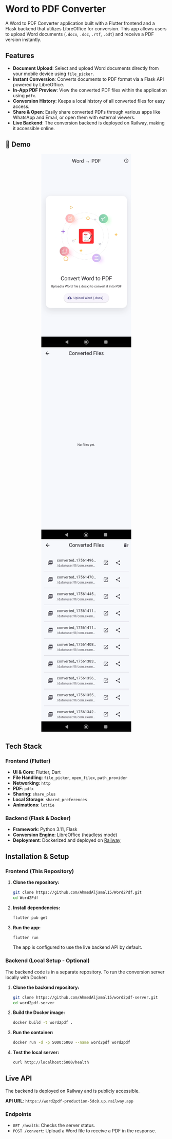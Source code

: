 # Word to PDF Converter

A Word to PDF Converter application built with a Flutter frontend and a Flask backend that utilizes LibreOffice for conversion. This app allows users to upload Word documents (`.docx`, `.doc`, `.rtf`, `.odt`) and receive a PDF version instantly.

## Features

- **Document Upload**: Select and upload Word documents directly from your mobile device using `file_picker`.
- **Instant Conversion**: Converts documents to PDF format via a Flask API powered by LibreOffice.
- **In-App PDF Preview**: View the converted PDF files within the application using `pdfx`.
- **Conversion History**: Keeps a local history of all converted files for easy access.
- **Share & Open**: Easily share converted PDFs through various apps like WhatsApp and Email, or open them with external viewers.
- **Live Backend**: The conversion backend is deployed on Railway, making it accessible online.

## 🎥 Demo
<p align="center">
  <img src="assets/screenshots/App_Home.png" width="280" />
  <img src="assets/screenshots/no_files_yet.png" width="280" />
  <img src="assets/screenshots/history_files.png" width="280" />
</p>


## Tech Stack

### Frontend (Flutter)

- **UI & Core**: Flutter, Dart
- **File Handling**: `file_picker`, `open_filex`, `path_provider`
- **Networking**: `http`
- **PDF**: `pdfx`
- **Sharing**: `share_plus`
- **Local Storage**: `shared_preferences`
- **Animations**: `lottie`

### Backend (Flask & Docker)

- **Framework**: Python 3.11, Flask
- **Conversion Engine**: LibreOffice (headless mode)
- **Deployment**: Dockerized and deployed on [Railway](https://railway.app/)

## Installation & Setup

### Frontend (This Repository)

1.  **Clone the repository:**
    ```sh
    git clone https://github.com/AhmedAljamal15/Word2Pdf.git
    cd Word2Pdf
    ```

2.  **Install dependencies:**
    ```sh
    flutter pub get
    ```

3.  **Run the app:**
    ```sh
    flutter run
    ```
    The app is configured to use the live backend API by default.

### Backend (Local Setup - Optional)

The backend code is in a separate repository. To run the conversion server locally with Docker:

1.  **Clone the backend repository:**
    ```sh
    git clone https://github.com/AhmedAljamal15/word2pdf-server.git
    cd word2pdf-server
    ```

2.  **Build the Docker image:**
    ```sh
    docker build -t word2pdf .
    ```

3.  **Run the container:**
    ```sh
    docker run -d -p 5000:5000 --name word2pdf word2pdf
    ```

4.  **Test the local server:**
    ```sh
    curl http://localhost:5000/health
    ```

## Live API

The backend is deployed on Railway and is publicly accessible.

**API URL**: `https://word2pdf-production-5dc8.up.railway.app`

### Endpoints

-   `GET /health`: Checks the server status.
-   `POST /convert`: Upload a Word file to receive a PDF in the response.
